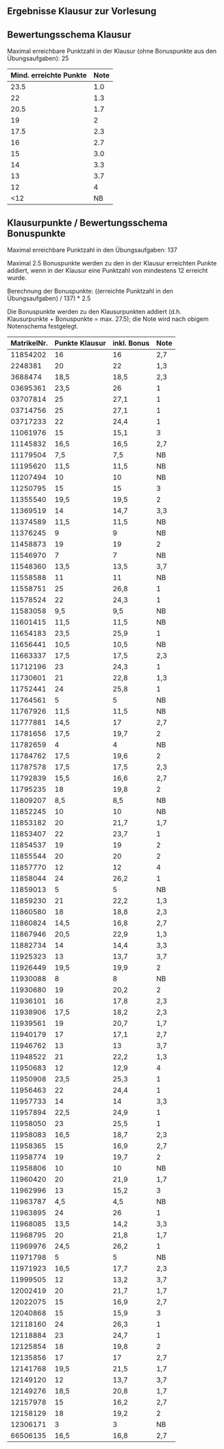 ## Ergebnisse Klausur zur Vorlesung
## Bewertungsschema Klausur

Maximal erreichbare Punktzahl in der Klausur (ohne Bonuspunkte aus den Übungsaufgaben): 25

| Mind. erreichte Punkte | Note |
|---|---|
| 23.5 | 1.0 |
| 22 | 1.3 |
| 20.5 | 1.7 |
| 19 | 2 |
| 17.5 | 2.3 |
| 16 | 2.7 |
| 15 | 3.0 |
| 14 | 3.3 |
| 13 | 3.7 |
| 12 | 4 |
| <12 | NB |

## Klausurpunkte / Bewertungsschema Bonuspunkte

Maximal erreichbare Punktzahl in den Übungsaufgaben: 137

Maximal 2.5 Bonuspunkte werden zu den in der Klausur erreichten Punkte addiert, wenn in der Klausur eine Punktzahl von mindestens 12 erreicht wurde.

Berechnung der Bonuspunkte: ((erreichte Punktzahl in den Übungsaufgaben) / 137) * 2.5

Die Bonuspunkte werden zu den Klausurpunkten addiert (d.h. Klausurpunkte + Bonuspunkte = max. 27.5); die Note wird nach obigem Notenschema festgelegt.

| MatrikelNr. | Punkte Klausur | inkl. Bonus | Note |
| --- | --- | --- | --- |
| 11854202 | 16 | 16 | 2,7 |
| 2248381 | 20 | 22 | 1,3 |
| 3688474 | 18,5 | 18,5 | 2,3 |
| 03695361 | 23,5 | 26 | 1 |
| 03707814 | 25 | 27,1 | 1 |
| 03714756 | 25 | 27,1 | 1 |
| 03717233 | 22 | 24,4 | 1 |
| 11061976 | 15 | 15,1 | 3 |
| 11145832 | 16,5 | 16,5 | 2,7 |
| 11179504 | 7,5 | 7,5 | NB |
| 11195620 | 11,5 | 11,5 | NB |
| 11207494 | 10 | 10 | NB |
| 11250795 | 15 | 15 | 3 |
| 11355540 | 19,5 | 19,5 | 2 |
| 11369519 | 14 | 14,7 | 3,3 |
| 11374589 | 11,5 | 11,5 | NB |
| 11376245 | 9 | 9 | NB |
| 11458873 | 19 | 19 | 2 |
| 11546970 | 7 | 7 | NB |
| 11548360 | 13,5 | 13,5 | 3,7 |
| 11558588 | 11 | 11 | NB |
| 11558751 | 25 | 26,8 | 1 |
| 11578524 | 22 | 24,3 | 1 |
| 11583058 | 9,5 | 9,5 | NB |
| 11601415 | 11,5 | 11,5 | NB |
| 11654183 | 23,5 | 25,9 | 1 |
| 11656441 | 10,5 | 10,5 | NB |
| 11663337 | 17,5 | 17,5 | 2,3 |
| 11712196 | 23 | 24,3 | 1 |
| 11730601 | 21 | 22,8 | 1,3 |
| 11752441 | 24 | 25,8 | 1 |
| 11764561 | 5 | 5 | NB |
| 11767926 | 11,5 | 11,5 | NB |
| 11777881 | 14,5 | 17 | 2,7 |
| 11781656 | 17,5 | 19,7 | 2 |
| 11782659 | 4 | 4 | NB |
| 11784762 | 17,5 | 19,6 | 2 |
| 11787578 | 17,5 | 17,5 | 2,3 |
| 11792839 | 15,5 | 16,6 | 2,7 |
| 11795235 | 18 | 19,8 | 2 |
| 11809207 | 8,5 | 8,5 | NB |
| 11852245 | 10 | 10 | NB |
| 11853182 | 20 | 21,7 | 1,7 |
| 11853407 | 22 | 23,7 | 1 |
| 11854537 | 19 | 19 | 2 |
| 11855544 | 20 | 20 | 2 |
| 11857770 | 12 | 12 | 4 |
| 11858044 | 24 | 26,2 | 1 |
| 11859013 | 5 | 5 | NB |
| 11859230 | 21 | 22,2 | 1,3 |
| 11860580 | 18 | 18,8 | 2,3 |
| 11860824 | 14,5 | 16,8 | 2,7 |
| 11867946 | 20,5 | 22,9 | 1,3 |
| 11882734 | 14 | 14,4 | 3,3 |
| 11925323 | 13 | 13,7 | 3,7 |
| 11926449 | 19,5 | 19,9 | 2 |
| 11930088 | 8 | 8 | NB |
| 11930680 | 19 | 20,2 | 2 |
| 11936101 | 16 | 17,8 | 2,3 |
| 11938906 | 17,5 | 18,2 | 2,3 |
| 11939561 | 19 | 20,7 | 1,7 |
| 11940179 | 17 | 17,1 | 2,7 |
| 11946762 | 13 | 13 | 3,7 |
| 11948522 | 21 | 22,2 | 1,3 |
| 11950683 | 12 | 12,9 | 4 |
| 11950908 | 23,5 | 25,3 | 1 |
| 11956463 | 22 | 24,4 | 1 |
| 11957733 | 14 | 14 | 3,3 |
| 11957894 | 22,5 | 24,9 | 1 |
| 11958050 | 23 | 25,5 | 1 |
| 11958083 | 16,5 | 18,7 | 2,3 |
| 11958365 | 15 | 16,9 | 2,7 |
| 11958774 | 19 | 19,7 | 2 |
| 11958806 | 10 | 10 | NB |
| 11960420 | 20 | 21,9 | 1,7 |
| 11962996 | 13 | 15,2 | 3 |
| 11963787 | 4,5 | 4,5 | NB |
| 11963895 | 24 | 26 | 1 |
| 11968085 | 13,5 | 14,2 | 3,3 |
| 11968795 | 20 | 21,8 | 1,7 |
| 11969976 | 24,5 | 26,2 | 1 |
| 11971798 | 5 | 5 | NB |
| 11971923 | 16,5 | 17,7 | 2,3 |
| 11999505 | 12 | 13,2 | 3,7 |
| 12002419 | 20 | 21,7 | 1,7 |
| 12022075 | 15 | 16,9 | 2,7 |
| 12040868 | 15 | 15,9 | 3 |
| 12118160 | 24 | 26,3 | 1 |
| 12118884 | 23 | 24,7 | 1 |
| 12125854 | 18 | 19,8 | 2 |
| 12135856 | 17 | 17 | 2,7 |
| 12141768 | 19,5 | 21,5 | 1,7 |
| 12149120 | 12 | 13,7 | 3,7 |
| 12149276 | 18,5 | 20,8 | 1,7 |
| 12157978 | 15 | 16,2 | 2,7 |
| 12158129 | 18 | 19,2 | 2 |
| 12306171 | 3 | 3 | NB |
| 66506135 | 16,5 | 16,8 | 2,7 |

